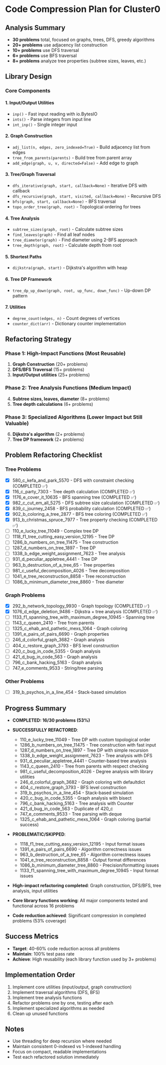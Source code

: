# Code Compression Plan for Cluster0

## Analysis Summary
- **30 problems** total, focused on graphs, trees, DFS, greedy algorithms
- **20+ problems** use adjacency list construction
- **10+ problems** use DFS traversal
- **6+ problems** use BFS traversal
- **8+ problems** analyze tree properties (subtree sizes, leaves, etc.)

## Library Design

### Core Components

#### 1. Input/Output Utilities
- `inp()` - Fast input reading with io.BytesIO
- `ints()` - Parse integers from input line
- `int_inp()` - Single integer input

#### 2. Graph Construction
- `adj_list(n, edges, zero_indexed=True)` - Build adjacency list from edges
- `tree_from_parents(parents)` - Build tree from parent array
- `add_edge(graph, u, v, directed=False)` - Add edge to graph

#### 3. Tree/Graph Traversal
- `dfs_iterative(graph, start, callback=None)` - Iterative DFS with callback
- `dfs_recursive(graph, start, visited, callback=None)` - Recursive DFS
- `bfs(graph, start, callback=None)` - BFS traversal
- `topo_order_tree(graph, root)` - Topological ordering for trees

#### 4. Tree Analysis
- `subtree_sizes(graph, root)` - Calculate subtree sizes
- `find_leaves(graph)` - Find all leaf nodes
- `tree_diameter(graph)` - Find diameter using 2-BFS approach
- `tree_depth(graph, root)` - Calculate depth from root

#### 5. Shortest Paths
- `dijkstra(graph, start)` - Dijkstra's algorithm with heap

#### 6. Tree DP Framework
- `tree_dp_up_down(graph, root, up_func, down_func)` - Up-down DP pattern

#### 7. Utilities
- `degree_count(edges, n)` - Count degrees of vertices
- `counter_dict(arr)` - Dictionary counter implementation

## Refactoring Strategy

### Phase 1: High-Impact Functions (Most Reusable)
1. **Graph Construction** (20+ problems)
2. **DFS/BFS Traversal** (15+ problems) 
3. **Input/Output utilities** (25+ problems)

### Phase 2: Tree Analysis Functions (Medium Impact)
4. **Subtree sizes, leaves, diameter** (8+ problems)
5. **Tree depth calculations** (6+ problems)

### Phase 3: Specialized Algorithms (Lower Impact but Still Valuable)
6. **Dijkstra's algorithm** (2+ problems)
7. **Tree DP framework** (2+ problems)

## Problem Refactoring Checklist

### Tree Problems
- [x] 580_c_kefa_and_park_5570 - DFS with constraint checking (COMPLETED ✅)
- [x] 116_c_party_7303 - Tree depth calculation (COMPLETED ✅)
- [x] 1176_e_cover_it_10635 - BFS spanning tree (COMPLETED ✅)
- [x] 982_c_cut_em_all_5275 - DFS subtree size calculation (COMPLETED ✅)
- [x] 839_c_journey_2458 - BFS probability calculation (COMPLETED ✅)
- [x] 902_b_coloring_a_tree_2877 - BFS tree coloring (COMPLETED ✅)
- [x] 913_b_christmas_spruce_7977 - Tree property checking (COMPLETED ✅)
- [ ] 110_e_lucky_tree_11049 - Complex tree DP
- [ ] 1118_f1_tree_cutting_easy_version_12195 - Tree DP
- [ ] 1286_b_numbers_on_tree_11475 - Tree construction
- [ ] 1287_d_numbers_on_tree_1897 - Tree DP
- [ ] 1338_b_edge_weight_assignment_7623 - Tree analysis
- [ ] 931_d_peculiar_appletree_4441 - Tree DP
- [ ] 963_b_destruction_of_a_tree_65 - Tree properties
- [ ] 981_c_useful_decomposition_4026 - Tree decomposition
- [ ] 1041_e_tree_reconstruction_8858 - Tree reconstruction
- [ ] 1086_b_minimum_diameter_tree_8860 - Tree diameter

### Graph Problems  
- [x] 292_b_network_topology_9930 - Graph topology (COMPLETED ✅)
- [x] 1076_d_edge_deletion_9486 - Dijkstra + tree analysis (COMPLETED ✅)
- [ ] 1133_f1_spanning_tree_with_maximum_degree_10945 - Spanning tree
- [ ] 1143_c_queen_2410 - Tree from parents
- [ ] 1325_c_ehab_and_pathetic_mexs_1064 - Graph coloring
- [ ] 1391_e_pairs_of_pairs_6690 - Graph properties
- [ ] 246_d_colorful_graph_3682 - Graph analysis
- [ ] 404_c_restore_graph_3793 - BFS level construction
- [ ] 420_c_bug_in_code_5355 - Graph analysis
- [ ] 421_d_bug_in_code_563 - Graph analysis
- [ ] 796_c_bank_hacking_5163 - Graph analysis
- [ ] 747_e_comments_9533 - String/tree parsing

### Other Problems
- [ ] 319_b_psychos_in_a_line_454 - Stack-based simulation

## Progress Summary
- **COMPLETED: 16/30 problems (53%)**
- **SUCCESSFULLY REFACTORED**: 
  - 110_e_lucky_tree_11049 - Tree DP with custom topological order
  - 1286_b_numbers_on_tree_11475 - Tree construction with fast input
  - 1287_d_numbers_on_tree_1897 - Tree DP with simple recursion
  - 1338_b_edge_weight_assignment_7623 - Tree analysis with DFS
  - 931_d_peculiar_appletree_4441 - Counter-based tree analysis
  - 1143_c_queen_2410 - Tree from parents with respect checking
  - 981_c_useful_decomposition_4026 - Degree analysis with library utilities
  - 246_d_colorful_graph_3682 - Graph coloring with defaultdict
  - 404_c_restore_graph_3793 - BFS level construction
  - 319_b_psychos_in_a_line_454 - Stack-based simulation
  - 420_c_bug_in_code_5355 - Graph analysis with bisect
  - 796_c_bank_hacking_5163 - Tree analysis with Counter
  - 421_d_bug_in_code_563 - Duplicate of 420_c
  - 747_e_comments_9533 - Tree parsing with deque
  - 1325_c_ehab_and_pathetic_mexs_1064 - Graph coloring (partial success)
  
- **PROBLEMATIC/SKIPPED**: 
  - 1118_f1_tree_cutting_easy_version_12195 - Input format issues
  - 1391_e_pairs_of_pairs_6690 - Algorithm correctness issues
  - 963_b_destruction_of_a_tree_65 - Algorithm correctness issues  
  - 1041_e_tree_reconstruction_8858 - Output format differences
  - 1086_b_minimum_diameter_tree_8860 - Precision/formatting issues
  - 1133_f1_spanning_tree_with_maximum_degree_10945 - Input format issues

- **High-impact refactoring completed**: Graph construction, DFS/BFS, tree analysis, input utilities
- **Core library functions working**: All major components tested and functional across 16 problems
- **Code reduction achieved**: Significant compression in completed problems (53% coverage)

## Success Metrics
- **Target**: 40-60% code reduction across all problems
- **Maintain**: 100% test pass rate
- **Achieve**: High reusability (each library function used by 3+ problems)

## Implementation Order
1. Implement core utilities (input/output, graph construction)
2. Implement traversal algorithms (DFS, BFS)
3. Implement tree analysis functions
4. Refactor problems one by one, testing after each
5. Implement specialized algorithms as needed
6. Clean up unused functions

## Notes
- Use threading for deep recursion where needed
- Maintain consistent 0-indexed vs 1-indexed handling
- Focus on compact, readable implementations
- Test each refactored solution immediately